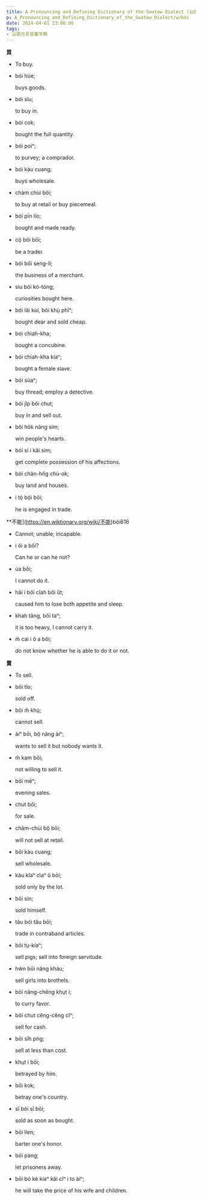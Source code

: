 ```yaml
---
title: A Pronouncing and Defining Dictionary of the Swatow Dialect (汕頭方言音義字典) / bói
p: A_Pronouncing_and_Defining_Dictionary_of_the_Swatow_Dialect/w/bói
date: 2024-04-01 23:00:00
tags: 
- 汕頭方言音義字典
---
```



**買**
- To buy.

- bói hùe;

  buys goods.

- bói sĭu;

  to buy in.

- bói cok;

  bought the full quantity.

- bói poiⁿ;

  to purvey; a comprador.

- bói kàu cuang;

  buys wholesale.

- chàm chùi bói;

  to buy at retail or buy piecemeal.

- bói pīn lío;

  bought and made ready.

- cò̤ bói bōi;

  be a trader.

- bói bōi seng-lí;

  the business of a merchant.

- siu bói kó-tóng;

  curiosities bought here.

- bói lâi kùi, bōi khṳ̀ phīⁿ;

  bought dear and sold cheap.

- bói chiah-kha;

  bought a concubine.

- bói chiah-kha kíaⁿ;

  bought a female slave.

- bói sùaⁿ;

  buy thread; employ a detective.

- bói jîp bōi chut;

  buy in and sell out.

- bôi hôk nâng sim;

  win people's hearts.

- bói sí i kâi sim;

  get complete possession of his affections.

- bói chân-hn̂g chù-ok;

  buy land and houses.

- i tó̤ bó̤i bōi;

  he is engaged in trade.

**不能](https://en.wiktionary.org/wiki/不能)bŏi616
- Cannot; unable; incapable.

- i ŏi a bŏi?

  Can he or can he not?

- úa bŏi;

  I cannot do it.

- hāi i bŏi cîah bŏi ût;

  caused him to lose both appetite and sleep.

- khah tăng, bŏi taⁿ;

  it is too heavy, I cannot carry it.

- m̄ cai i ŏ a bŏi;

  do not know whether he is able to do it or not.

**賣**
- To sell.

- bōi tīo;

  sold off.

- bōi m̄ khṳ̀;

  cannot sell.

- àiⁿ bōi, bô̤ nâng àiⁿ;

  wants to sell it but nobody wants it.

- m̄ kam bōi;

  not willing to sell it.

- bōi mêⁿ;

  evening sales.

- chut bōi;

  for sale.

- chàm-chùi bô̤ bōi;

  will not sell at retail.

- bōi kàu cuang;

  sell wholesale.

- kàu kĭaⁿ cìaⁿ ŭ bōi;

  sold only by the lot.

- bōi sin;

  sold himself.

- tău bói tău bōi;

  trade in contraband articles.

- bōi tṳ-kíaⁿ;

  sell pigs; sell into foreign servitude.

- hẃn bōi nâng kháu;

  sell girls into brothels.

- bōi nâng-chêng khṳt i;

  to curry favor.

- bōi chut cĕng-cĕng cîⁿ;

  sell for cash.

- bōi sîh pńg;

  sell at less than cost.

- khṳt i bōi;

  betrayed by him.

- bōi kok;

  betray one's country.

- sî bói sî bōi;

  sold as soon as bought.

- bōi líen;

  barter one's honor.

- bōi pàng;

  let prisoners away.

- bōi bó kè kíaⁿ kâi cîⁿ i to àiⁿ;

  he will take the price of his wife and children.